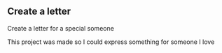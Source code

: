 ## Create a letter

Create a letter for a special someone

This project was made so I could express something for someone I love
